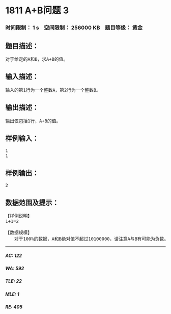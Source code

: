 # 1811 A+B问题 3   
### 时间限制： 1 s&nbsp;&nbsp;&nbsp;&nbsp;空间限制： 256000 KB&nbsp;&nbsp;&nbsp;&nbsp;题目等级： 黄金  
## 题目描述：  

<pre>
对于给定的A和B，求A+B的值。
</pre>
  
  
## 输入描述：  

<pre>
输入的第1行为一个整数A，第2行为一个整数B。
</pre>
  
  
## 输出描述：  

<pre>
输出仅包括1行，A+B的值。
</pre>
  
  
## 样例输入：  

<pre>
1
1
</pre>
  
  
## 样例输出：  

<pre>
2
</pre>
  
  
## 数据范围及提示：  

<pre>
【样例说明】
1+1=2
 
【数据规模】
　　对于100%的数据，A和B绝对值不超过10100000，请注意A与B有可能为负数。
</pre>
  
  
***  

##### AC: 122  
##### WA: 592  
##### TLE: 22  
##### MLE: 1  
##### RE: 405  

